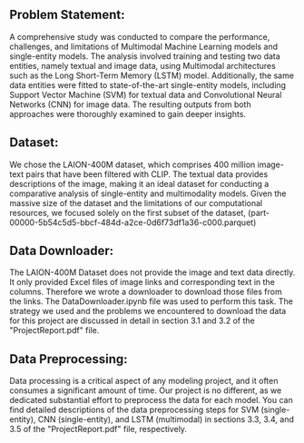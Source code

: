 ## Problem Statement:
A comprehensive study was conducted to compare the performance, challenges, and limitations of Multimodal Machine Learning models and single-entity models. The analysis involved training and testing two data entities, namely textual and image data, using Multimodal architectures such as the Long Short-Term Memory (LSTM) model. Additionally, the same data entities were fitted to state-of-the-art single-entity models, including Support Vector Machine (SVM) for textual data and Convolutional Neural Networks (CNN) for image data. The resulting outputs from both approaches were thoroughly examined to gain deeper insights.

## Dataset:
We chose the LAION-400M dataset, which comprises 400 million image-text pairs that have been filtered with CLIP. The textual data provides descriptions of the image, making it an ideal dataset for conducting a comparative analysis of single-entity and multimodality models. Given the massive size of the dataset and the limitations of our computational resources, we focused solely on the first subset of the dataset, (part-00000-5b54c5d5-bbcf-484d-a2ce-0d6f73df1a36-c000.parquet)

## Data Downloader:
The LAION-400M Dataset does not provide the image and text data directly. It only provided Excel files of image links and corresponding text in the columns. Therefore we wrote a downloader to download those files from the links. The DataDownloader.ipynb file was used to perform this task. The strategy we used and the problems we encountered to download the data for this project are discussed in detail in section 3.1 and 3.2 of the "ProjectReport.pdf" file.

## Data Preprocessing:
Data processing is a critical aspect of any modeling project, and it often consumes a significant amount of time. Our project is no different, as we dedicated substantial effort to preprocess the data for each model. You can find detailed descriptions of the data preprocessing steps for SVM (single-entity), CNN (single-entity), and LSTM (multimodal) in sections 3.3, 3.4, and 3.5 of the "ProjectReport.pdf" file, respectively.


